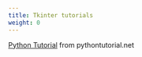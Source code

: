 ```yaml
---
title: Tkinter tutorials
weight: 0
---
```


[Python Tutorial](https://www.pythontutorial.net/tkinter/) from pythontutorial.net

